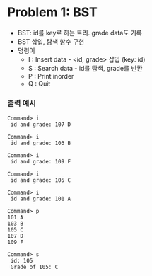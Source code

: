 # Problem 1: BST

- BST: id를 key로 하는 트리. grade data도 기록
- BST 삽입, 탐색 함수 구현
- 명령어
  - I : Insert data - <id, grade> 삽입 (key: id)
  - S : Search data - id를 탐색, grade를 반환
  - P : Print inorder
  - Q : Quit

### 출력 예시

```
Command> i
 id and grade: 107 D

Command> i
 id and grade: 103 B

Command> i
 id and grade: 109 F

Command> i
 id and grade: 105 C

Command> i
 id and grade: 101 A

Command> p
101 A
103 B
105 C
107 D
109 F

Command> s
 id: 105
 Grade of 105: C
```
